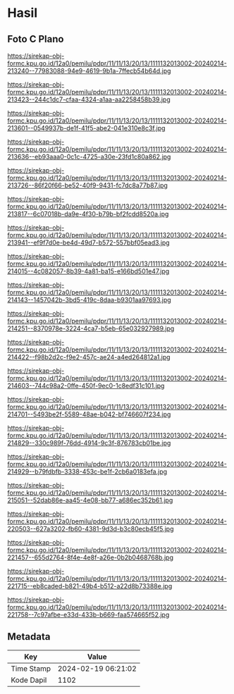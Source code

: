 # Hasil

## Foto C Plano

https://sirekap-obj-formc.kpu.go.id/12a0/pemilu/pdpr/11/11/13/20/13/1111132013002-20240214-213240--77983088-94e9-4619-9b1a-7ffecb54b64d.jpg

https://sirekap-obj-formc.kpu.go.id/12a0/pemilu/pdpr/11/11/13/20/13/1111132013002-20240214-213423--244c1dc7-cfaa-4324-a1aa-aa2258458b39.jpg

https://sirekap-obj-formc.kpu.go.id/12a0/pemilu/pdpr/11/11/13/20/13/1111132013002-20240214-213601--0549937b-de1f-41f5-abe2-041e310e8c3f.jpg

https://sirekap-obj-formc.kpu.go.id/12a0/pemilu/pdpr/11/11/13/20/13/1111132013002-20240214-213636--eb93aaa0-0c1c-4725-a30e-23fd1c80a862.jpg

https://sirekap-obj-formc.kpu.go.id/12a0/pemilu/pdpr/11/11/13/20/13/1111132013002-20240214-213726--86f20f66-be52-40f9-9431-fc7dc8a77b87.jpg

https://sirekap-obj-formc.kpu.go.id/12a0/pemilu/pdpr/11/11/13/20/13/1111132013002-20240214-213817--6c07018b-da9e-4f30-b79b-bf2fcdd8520a.jpg

https://sirekap-obj-formc.kpu.go.id/12a0/pemilu/pdpr/11/11/13/20/13/1111132013002-20240214-213941--ef9f7d0e-be4d-49d7-b572-557bbf05ead3.jpg

https://sirekap-obj-formc.kpu.go.id/12a0/pemilu/pdpr/11/11/13/20/13/1111132013002-20240214-214015--4c082057-8b39-4a81-ba15-e166bd501e47.jpg

https://sirekap-obj-formc.kpu.go.id/12a0/pemilu/pdpr/11/11/13/20/13/1111132013002-20240214-214143--1457042b-3bd5-419c-8daa-b9301aa97693.jpg

https://sirekap-obj-formc.kpu.go.id/12a0/pemilu/pdpr/11/11/13/20/13/1111132013002-20240214-214251--8370978e-3224-4ca7-b5eb-65e032927989.jpg

https://sirekap-obj-formc.kpu.go.id/12a0/pemilu/pdpr/11/11/13/20/13/1111132013002-20240214-214422--f98b2d2c-f9e2-457c-ae24-a4ed264812a1.jpg

https://sirekap-obj-formc.kpu.go.id/12a0/pemilu/pdpr/11/11/13/20/13/1111132013002-20240214-214603--744c98a2-0ffe-450f-9ec0-1c8edf31c101.jpg

https://sirekap-obj-formc.kpu.go.id/12a0/pemilu/pdpr/11/11/13/20/13/1111132013002-20240214-214701--5493be2f-5589-48ae-b042-bf746607f234.jpg

https://sirekap-obj-formc.kpu.go.id/12a0/pemilu/pdpr/11/11/13/20/13/1111132013002-20240214-214829--330c989f-76dd-4914-9c3f-876783cb01be.jpg

https://sirekap-obj-formc.kpu.go.id/12a0/pemilu/pdpr/11/11/13/20/13/1111132013002-20240214-214929--b79fdbfb-3338-453c-be1f-2cb6a0183efa.jpg

https://sirekap-obj-formc.kpu.go.id/12a0/pemilu/pdpr/11/11/13/20/13/1111132013002-20240214-215051--52dab86e-aa45-4e08-bb77-a686ec352b61.jpg

https://sirekap-obj-formc.kpu.go.id/12a0/pemilu/pdpr/11/11/13/20/13/1111132013002-20240214-220503--627a3202-fb60-4381-9d3d-b3c80ecb45f5.jpg

https://sirekap-obj-formc.kpu.go.id/12a0/pemilu/pdpr/11/11/13/20/13/1111132013002-20240214-221457--655d2764-8f4e-4e8f-a26e-0b2b0468768b.jpg

https://sirekap-obj-formc.kpu.go.id/12a0/pemilu/pdpr/11/11/13/20/13/1111132013002-20240214-221715--eb8caded-b821-49b4-b512-a22d8b73388e.jpg

https://sirekap-obj-formc.kpu.go.id/12a0/pemilu/pdpr/11/11/13/20/13/1111132013002-20240214-221758--7c97afbe-e33d-433b-b669-faa574665f52.jpg


## Metadata

| Key        | Value               |
| ---------- | ------------------- |
| Time Stamp | 2024-02-19 06:21:02 |
| Kode Dapil | 1102                |



